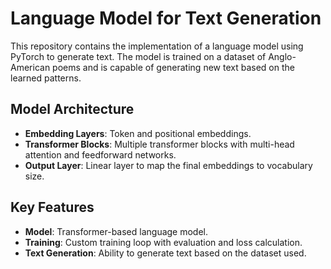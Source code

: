 # Language Model for Text Generation

This repository contains the implementation of a language model using PyTorch to generate text. The model is trained on a dataset of Anglo-American poems and is capable of generating new text based on the learned patterns.

## Model Architecture

- **Embedding Layers**: Token and positional embeddings.
- **Transformer Blocks**: Multiple transformer blocks with multi-head attention and feedforward networks.
- **Output Layer**: Linear layer to map the final embeddings to vocabulary size.

## Key Features

- **Model**: Transformer-based language model.
- **Training**: Custom training loop with evaluation and loss calculation.
- **Text Generation**: Ability to generate text based on the dataset used.
